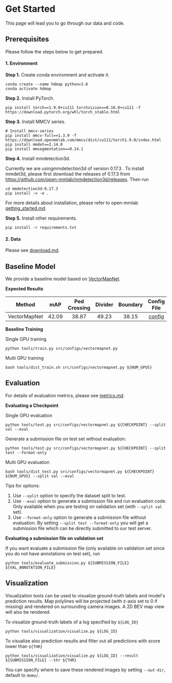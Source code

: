 # Get Started 

This page will lead you to go through our data and code.



## Prerequisites

Please follow the steps below to get prepared.

#### 1. Environment

**Step 1.** Create conda environment and activate it.

```
conda create --name hdmap python=3.8
conda activate hdmap
```

**Step 2.** Install PyTorch.

```
pip install torch==1.9.0+cu111 torchvision==0.10.0+cu111 -f https://download.pytorch.org/whl/torch_stable.html
```

**Step 3.** Install MMCV series.

```
# Install mmcv-series
pip install mmcv-full==1.3.9 -f https://download.openmmlab.com/mmcv/dist/cu111/torch1.9.0/index.html
pip install mmdet==2.14.0
pip install mmsegmentation==0.14.1
```

**Step 4.** Install mmdetection3d.

Currently we are usingmmdetection3d of  version 0.17.3 . To install mmdet3d, please first download the releases of 0.17.3 from https://github.com/open-mmlab/mmdetection3d/releases. Then run

```
cd mmdetection3d-0.17.3
pip install -v -e .
```

For more details about installation, please refer to open-mmlab [getting_started.md](https://github.com/open-mmlab/mmdetection3d/blob/master/docs/en/getting_started.md).

**Step 5.** Install other requirements.

```
pip install -r requirements.txt
```



#### 2. Data

Please see [download.md](./download.md).



## Baseline Model

We provide a baseline model based on [VectorMapNet](https://arxiv.org/abs/2206.08920). 

**Expected Results**

|    Method    |  mAP  | Ped Crossing | Divider | Boundary | Config File | Ckpt |
| :----------: | :---: | :----------: | :-----: | :------: | :---------: | :--: |
| VectorMapNet | 42.09 |    38.87     |  49.23  |  38.15   | [config]()  |      |

**Baseline Training**

Single GPU training

```
python tools/train.py src/configs/vectormapnet.py
```

Multi GPU training

```
bash tools/dist_train.sh src/configs/vectormapnet.py ${NUM_GPUS}
```



## Evaluation

For details of evaluation metrics, please see [metrics.md](./metrics.md).

**Evaluating a Checkpoint**

Single GPU evaluation

```
python tools/test.py src/configs/vectormapnet.py ${CHECKPOINT} --split val --eval
```

Generate a submission file on test set without evaluation:

```
python tools/test.py src/configs/vectormapnet.py ${CHECKPOINT} --split test --format-only
```

Multi GPU evaluation

```
bash tools/dist_test.py src/configs/vectormapnet.py ${CHECKPOINT} ${NUM_GPUS} --split val --eval
```

Tips for options:

1. Use `--split` option to specify the dataset split to test.
2. Use `--eval` option to generate a submission file and run evaluation code. Only available when you are testing on validation set (with `--split val` set).
3. Use `--format-only` option to generate a submission file without evaluation. By setting `--split test --format-only` you will get a submission file which can be directly submitted to our test server.



**Evaluating a submission file on validation set**

If you want evaluate a submission file (only available on validation set since you do not have annotations on test set), run

```
python tools/evaluate_submission.py ${SUBMISSION_FILE} ${VAL_ANNOTATION_FILE}
```



## Visualization

Visualization tools can be used to visualize ground-truth labels and model's prediction results. Map polylines will be projected (with z-axis set to 0 if missing) and rendered on surrounding camera images. A 2D BEV map view will also be rendered.



To visualize ground-truth labels of a log specified by `${LOG_ID} `

```
python tools/visualization/visualize.py ${LOG_ID} 
```

To visualize also prediction results and filter out all predictions with score lower than `${THR}`

```
python tools/visualization/visualize.py ${LOG_ID} --result ${SUBMISSION_FILE} --thr ${THR}
```

You can specify where to save these rendered images by setting `--out-dir`, default to `demo/`.
